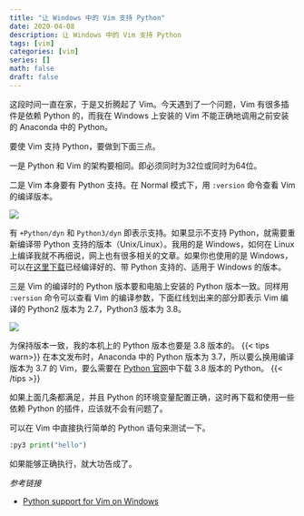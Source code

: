 ```yaml
---
title: "让 Windows 中的 Vim 支持 Python"
date: 2020-04-08
description: 让 Windows 中的 Vim 支持 Python
tags: [vim]
categories: [vim]
series: []
math: false
draft: false
---
```



这段时间一直在家，于是又折腾起了 Vim。今天遇到了一个问题，Vim 有很多插件是依赖 Python 的，而我在 Windows 上安装的 Vim 不能正确地调用之前安装的 Anaconda 中的 Python。

要使 Vim 支持 Python，要做到下面三点。

一是 Python 和 Vim 的架构要相同。即必须同时为32位或同时为64位。

二是 Vim 本身要有 Python 支持。在 Normal 模式下，用 `:version` 命令查看 Vim 的编译版本。

![](https://res.cloudinary.com/dny1wymwm/image/upload/v1586341034/k3DYIahdt9_emv1ow.png)

有 `+Python/dyn` 和 `Python3/dyn` 即表示支持。如果显示不支持 Python，就需要重新编译带 Python 支持的版本（Unix/Linux）。我用的是 Windows，如何在 Linux 上编译我就不再细说，网上也有很多相关的文章。如果你也使用的是 Windows，可以在[这里下载](https://tuxproject.de/projects/vim/)已经编译好的、带 Python 支持的、适用于 Windows 的版本。

三是 Vim 的编译时的 Python 版本要和电脑上安装的 Python 版本一致。同样用 `:version` 命令可以查看 Vim 的编译参数，下面红线划出来的部分即表示 Vim 编译的 Python2 版本为 2.7，Python3 版本为 3.8。

![](https://res.cloudinary.com/dny1wymwm/image/upload/v1586341034/ID6fTMOwlp_gkvozf.png)

为保持版本一致，我的本机上的 Python 版本也要是 3.8 版本的。
{{< tips warn>}}
在本文发布时，Anaconda 中的 Python 版本为 3.7，所以要么换用编译版本为 3.7 的 Vim，要么需要在 [Python 官网](https://python.org)中下载 3.8 版本的 Python。
{{< /tips >}}

如果上面几条都满足，并且 Python 的环境变量配置正确，这时再下载和使用一些依赖 Python 的插件，应该就不会有问题了。

可以在 Vim 中直接执行简单的 Python 语句来测试一下。

```python
:py3 print("hello")
```

如果能够正确执行，就大功告成了。



*参考链接*

- [Python support for Vim on Windows](https://www.reddit.com/r/vim/comments/bc8t83/python_support_for_vim_on_windows/)
